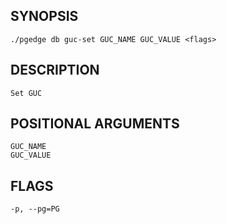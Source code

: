 ## SYNOPSIS
    ./pgedge db guc-set GUC_NAME GUC_VALUE <flags>
 
## DESCRIPTION
    Set GUC
 
## POSITIONAL ARGUMENTS
    GUC_NAME
    GUC_VALUE
 
## FLAGS
    -p, --pg=PG
    
    

